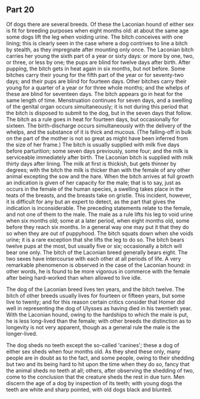 ## Part 20

Of dogs there are several breeds.
Of these the Laconian hound of either sex is fit for breeding purposes when eight months old: at about the same age some dogs lift the leg when voiding urine.
The bitch conceives with one lining; this is clearly seen in the case where a dog contrives to line a bitch by stealth, as they impregnate after mounting only once.
The Laconian bitch carries her young the sixth part of a year or sixty days: or more by one, two, or three, or less by one; the pups are blind for twelve days after birth.
After pupping, the bitch gets in heat again in six months, but not before.
Some bitches carry their young for the fifth part of the year or for seventy-two days; and their pups are blind for fourteen days.
Other bitches carry their young for a quarter of a year or for three whole months; and the whelps of these are blind for seventeen days.
The bitch appears go in heat for the same length of time.
Menstruation continues for seven days, and a swelling of the genital organ occurs simultaneously; it is not during this period that the bitch is disposed to submit to the dog, but in the seven days that follow.
The bitch as a rule goes in heat for fourteen days, but occasionally for sixteen.
The birth-discharge occurs simultaneously with the delivery of the whelps, and the substance of it is thick and mucous.
(The falling-off in bulk on the part of the mother is not so great as might have been inferred from the size of her frame.)
The bitch is usually supplied with milk five days before parturition; some seven days previously, some four; and the milk is serviceable immediately after birth.
The Laconian bitch is supplied with milk thirty days after lining.
The milk at first is thickish, but gets thinner by degrees; with the bitch the milk is thicker than with the female of any other animal excepting the sow and the hare.
When the bitch arrives at full growth an indication is given of her capacity for the male; that is to say, just as occurs in the female of the human species, a swelling takes place in the teats of the breasts, and the breasts take on gristle.
This incident, however, it is difficult for any but an expert to detect, as the part that gives the indication is inconsiderable.
The preceding statements relate to the female, and not one of them to the male.
The male as a rule lifts his leg to void urine when six months old; some at a later period, when eight months old, some before they reach six months.
In a general way one may put it that they do so when they are out of puppyhood.
The bitch squats down when she voids urine; it is a rare exception that she lifts the leg to do so.
The bitch bears twelve pups at the most, but usually five or six; occasionally a bitch will bear one only.
The bitch of the Laconian breed generally bears eight.
The two sexes have intercourse with each other at all periods of life.
A very remarkable phenomenon is observed in the case of the Laconian hound: in other words, he is found to be more vigorous in commerce with the female after being hard-worked than when allowed to live idle.

The dog of the Laconian breed lives ten years, and the bitch twelve.
The bitch of other breeds usually lives for fourteen or fifteen years, but some live to twenty; and for this reason certain critics consider that Homer did well in representing the dog of Ulysses as having died in his twentieth year.
With the Laconian hound, owing to the hardships to which the male is put, he is less long-lived than the female; with other breeds the distinction as to longevity is not very apparent, though as a general rule the male is the longer-lived.

The dog sheds no teeth except the so-called 'canines'; these a dog of either sex sheds when four months old.
As they shed these only, many people are in doubt as to the fact, and some people, owing to their shedding but two and its being hard to hit upon the time when they do so, fancy that the animal sheds no teeth at all; others, after observing the shedding of two, come to the conclusion that the creature sheds the rest in due turn.
Men discern the age of a dog by inspection of its teeth; with young dogs the teeth are white and sharp pointed, with old dogs black and blunted.

